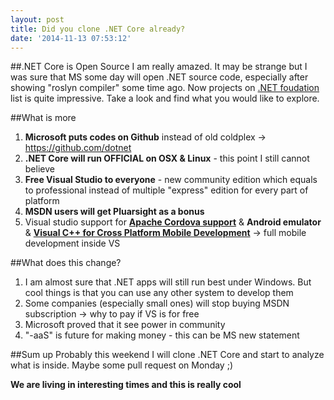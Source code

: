 ```yaml
---
layout: post
title: Did you clone .NET Core already?
date: '2014-11-13 07:53:12'
---
```


##.NET Core is Open Source
I am really amazed. It may be strange but I was sure that MS some day will open .NET source code, especially after showing "roslyn compiler" some time ago. Now projects on [.NET foudation](http://www.dotnetfoundation.org/projects) list is quite impressive. Take a look and find what you would like to explore.

##What is more
1. **Microsoft puts codes on Github** instead of old coldplex -> https://github.com/dotnet
2. **.NET Core will run OFFICIAL on OSX & Linux** - this point I still cannot believe
3. **Free Visual Studio to everyone** - new community edition which equals to professional instead of multiple "express" edition for every part of platform
4. **MSDN users will get Pluarsight as a bonus**
5. Visual studio support for [**Apache Cordova support**](http://go.microsoft.com/fwlink/?LinkID=518457) & **Android emulator** & [**Visual C++ for Cross Platform Mobile Development**](http://blogs.msdn.com/b/vcblog/archive/2014/11/12/visual-studio-2015-preview-now-available.aspx) -> full mobile development inside VS

##What does this change?
1. I am almost sure that .NET apps will still run best under Windows. But cool things is that you can use any other system to develop them
2. Some companies (especially small ones) will stop buying MSDN subscription -> why to pay if VS is for free
3. Microsoft proved that it see power in community
4. "-aaS" is future for making money - this can be MS new statement

##Sum up
Probably this weekend I will clone .NET Core and start to analyze what is inside. Maybe some pull request on Monday ;)

**We are living in interesting times and this is really cool**
